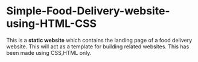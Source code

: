 # Simple-Food-Delivery-website-using-HTML-CSS
This is a **static website** which contains the landing page of a food delivery website. This will act as a template for building related websites. 
This has been made using CSS,HTML only.
